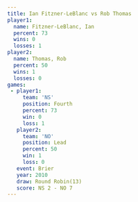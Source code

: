 ```yaml
---
title: Ian Fitzner-LeBlanc vs Rob Thomas
player1:                    
  name: Fitzner-LeBlanc, Ian
  percent: 73               
  wins: 0                   
  losses: 1                 
player2:                    
  name: Thomas, Rob         
  percent: 50               
  wins: 1                   
  losses: 0                 
games:
 - player1:          
     team: 'NS'      
     position: Fourth
     percent: 73     
     win: 0          
     loss: 1         
   player2:        
     team: 'NO'    
     position: Lead
     percent: 50   
     win: 1        
     loss: 0       
   event: Brier         
   year: 2010           
   draw: Round Robin(13)
   score: NS 2 - NO 7   
---
```

